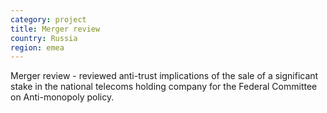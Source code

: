 ```yaml
---
category: project
title: Merger review 
country: Russia
region: emea
---
```

Merger review - reviewed anti-trust implications of the sale of a significant stake in the national telecoms holding company for the Federal Committee on Anti-monopoly policy.  